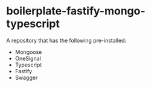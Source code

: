 # boilerplate-fastify-mongo-typescript

A repository that has the following pre-installed:
 - Mongoose
 - OneSignal
 - Typescript
 - Fastify
 - Swagger
